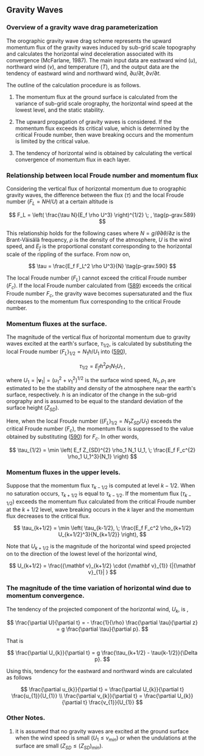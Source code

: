 ## Gravity Waves

### Overview of a gravity wave drag parameterization

The orographic gravity wave drag scheme represents the upward momentum flux of the gravity waves induced by sub-grid scale topography and calculates the horizontal wind deceleration associated with its convergence (McFarlane, 1987). The main input data are eastward wind ($u$), northward wind ($v$), and temperature ($T$), and the output data are the tendency of eastward wind and northward wind, $\partial u/\partial t, \partial v/\partial t$.

The outline of the calculation procedure is as follows.

1. The momentum flux at the ground surface is calculated from the variance of sub-grid scale orography, the horizontal wind speed at the lowest level, and the static stability.

2. The upward propagation of gravity waves is considered. If the momentum flux exceeds its critical value, which is determined by the critical Froude number, then wave breaking occurs and the momentum is limited by the critical value.

3. The tendency of horizontal wind is obtained by calculating the vertical convergence of momentum flux in each layer.

### Relationship between local Froude number and momentum flux

Considering the vertical flux of horizontal momentum due to orographic gravity waves, the difference between the flux ($\tau$) and the local Froude number ($F_L = NH/U$) at a certain altitude is

$$
   F_L = \left(
            \frac{\tau N}{E_f \rho U^3}
           \right)^{1/2} \; , \tag{p-grav.589}
$$

This relationship holds for the following cases where $N = g/\theta \partial \theta/\partial z$ is the Brant-Väisälä frequency, $\rho$ is the density of the atmosphere, $U$ is the wind speed, and $E_f$ is the proportional constant corresponding to the horizontal scale of the rippling of the surface. From now on,

$$
  \tau = \frac{E_f F_L^2 \rho U^3}{N} \tag{p-grav.590}
$$

The local Froude number ($F_L$) cannot exceed the critical Froude number ($F_{c}$). If the local Froude number calculated from ([589](p-grav.589)) exceeds the critical Froude number $F_{c}$, the gravity wave becomes supersaturated and the flux decreases to the momentum flux corresponding to the critical Froude number.

### Momentum fluxes at the surface.

The magnitude of the vertical flux of horizontal momentum due to gravity waves excited at the earth's surface, $\tau_{1/2}$, is calculated by substituting the local Froude number $(F_L)_{1/2} = N_1 h/U_1$ into ([590](p-grav.590)),

$$
  \tau_{1/2} = E_f h^2 \rho_1 N_1 U_1 \; ,
$$

where $U_1 = |{\mathbf v}_1| = (u_1^2 + v_1^2)^{1/2}$ is the surface wind speed, $N_1, \rho_1$ are estimated to be the stability and density of the atmosphere near the earth's surface, respectively. $h$ is an indicator of the change in the sub-grid orography and is assumed to be equal to the standard deviation of the surface height ($Z_{SD}$).

Here, when the local Froude number ($(F_L)_{1/2} = N_1 Z_{SD}/U_1$) exceeds the critical Froude number ($F_c$), the momentum flux is suppressed to the value obtained by substituting ([590](p-grav.590)) for $F_c$. In other words,

$$
  \tau_{1/2} = \min \left(
                   E_f Z_{SD}^{2} \rho_1 N_1 U_1, \;
                  \frac{E_f F_c^{2} \rho_1 U_1^3}{N_1}
               \right)
$$

### Momentum fluxes in the upper levels.

Suppose that the momentum flux $\tau_{k-1/2}$ is computed at level $k-1/2$. When no saturation occurs, $\tau_{k+1/2}$ is equal to $\tau_{k-1/2}$. If the momentum flux ($\tau_{k-1/2}$) exceeds the momentum flux calculated from the critical Froude number at the $k+1/2$ level, wave breaking occurs in the $k$ layer and the momentum flux decreases to the critical flux.

$$
  \tau_{k+1/2} = \min \left(
               \tau_{k-1/2}, \;
               \frac{E_f F_c^2 \rho_{k+1/2} U_{k+1/2}^3}{N_{k+1/2}}
                      \right),
$$

Note that $U_{k+1/2}$ is the magnitude of the horizontal wind speed projected on to the direction of the lowest level of the horizontal wind,

$$
  U_{k+1/2} = \frac{{\mathbf v}_{k+1/2}
                      \cdot {\mathbf v}_{1}}
                   {|{\mathbf v}_{1}|       }
$$

### The magnitude of the time variation of horizontal wind due to momentum convergence.

The tendency of the projected component of the horizontal wind, $U_{k}$, is ,

$$
  \frac{\partial U}{\partial t}
        = - \frac{1}{\rho} \frac{\partial \tau}{\partial z}
        = g  \frac{\partial \tau}{\partial p}.
$$

That is

$$
  \frac{\partial U_{k}}{\partial t}
        =  g  \frac{\tau_{k+1/2} - \tau{k-1/2}}{\Delta p}.
$$

Using this, tendency for the eastward and northward winds are calculated as follows

$$
  \frac{\partial u_{k}}{\partial t}  =
           \frac{\partial U_{k}}{\partial t} \frac{u_{1}}{U_{1}} \\
  \frac{\partial v_{k}}{\partial t}  =
           \frac{\partial U_{k}}{\partial t} \frac{v_{1}}{U_{1}}
$$

### Other Notes.

1. it is assumed that no gravity waves are excited at the ground surface when the wind speed is small ($U_{1} \le v_{min}$) or when the undulations at the surface are small ($Z_{SD} \le (Z_{SD})_{min}$).
